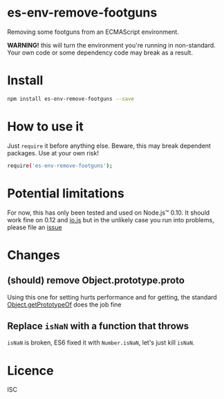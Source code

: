 # es-env-remove-footguns

Removing some footguns from an ECMAScript environment.

**WARNING!** this will turn the environment you're running in non-standard. Your own code or some dependency code may break as a result.


# Install

````sh
npm install es-env-remove-footguns --save
````


# How to use it

Just `require` it before anything else. Beware, this may break dependent packages. Use at your own risk!

````sh
require('es-env-remove-footguns');
````


# Potential limitations

For now, this has only been tested and used on Node.js™ 0.10.
It should work fine on 0.12 and [io.js](https://iojs.org/) but in the unlikely case you run into problems, please file an [issue](https://github.com/DavidBruant/es-env-remove-footguns/issues)


# Changes

## (should) remove Object.prototype.__proto__

Using this one for setting hurts performance and for getting, the standard [Object.getPrototypeOf](https://developer.mozilla.org/en-US/docs/Web/JavaScript/Reference/Global_Objects/Object/getPrototypeOf) does the job fine

## Replace `isNaN` with a function that throws

`isNaN` is broken, ES6 fixed it with `Number.isNaN`, let's just kill `isNaN`.



# Licence

ISC